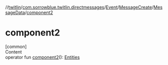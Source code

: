 //[twitlin](../../../../index.md)/[com.sorrowblue.twitlin.directmessages](../../../index.md)/[Event](../../index.md)/[MessageCreate](../index.md)/[MessageData](index.md)/[component2](component2.md)



# component2  
[common]  
Content  
operator fun [component2](component2.md)(): [Entities](../../../../com.sorrowblue.twitlin.objects/-entities/index.md)  



